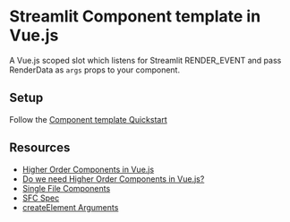 # Streamlit Component template in Vue.js

A Vue.js scoped slot which listens for Streamlit RENDER_EVENT and pass RenderData as `args` props to your component.

## Setup

Follow the [Component template Quickstart](https://github.com/streamlit/component-template#quickstart)

## Resources

- [Higher Order Components in Vue.js](https://medium.com/bethink-pl/higher-order-components-in-vue-js-a79951ac9176)
- [Do we need Higher Order Components in Vue.js?](https://medium.com/bethink-pl/do-we-need-higher-order-components-in-vue-js-87c0aa608f48)
- [Single File Components](https://vuejs.org/v2/guide/single-file-components.html)
- [SFC Spec](https://vue-loader.vuejs.org/spec.html)
- [createElement Arguments](https://vuejs.org/v2/guide/render-function.html#createElement-Arguments)
